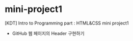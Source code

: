 # mini-project1
[KDT] Intro to Programming part : HTML&CSS mini project1

* GitHub 웹 페이지의 Header 구현하기
